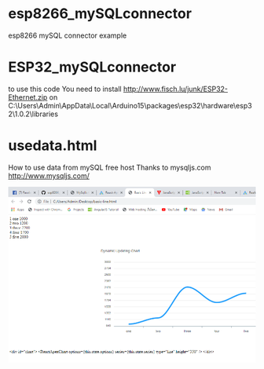 # esp8266_mySQLconnector
esp8266 mySQL connector example


# ESP32_mySQLconnector
to use this code
You need to install http://www.fisch.lu/junk/ESP32-Ethernet.zip
on C:\Users\Admin\AppData\Local\Arduino15\packages\esp32\hardware\esp32\1.0.2\libraries

# usedata.html 
How to use data from mySQL free host
Thanks to mysqljs.com
http://www.mysqljs.com/

![ChartfromMySQL](https://github.com/SmazControl/esp8266_mySQLconnector/blob/master/dynamic_chart.png)

